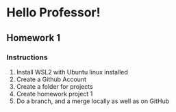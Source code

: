 # Hello Professor!
## Homework 1
### Instructions
1. Install WSL2 with Ubuntu linux installed
2. Create a Github Account
3. Create a folder for projects
4. Create homework project 1
5. Do a branch, and a merge locally as well as on GitHub
